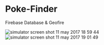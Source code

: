 # Poke-Finder
Firebase Database &amp; Geofire

![simulator screen shot 11 may 2017 18 59 44](https://cloud.githubusercontent.com/assets/19235301/25959978/367e563e-367e-11e7-9851-6c261ae4f044.png)
![simulator screen shot 11 may 2017 19 01 49](https://cloud.githubusercontent.com/assets/19235301/25959980/385a8c52-367e-11e7-8bcb-066a8484b6a2.png)

